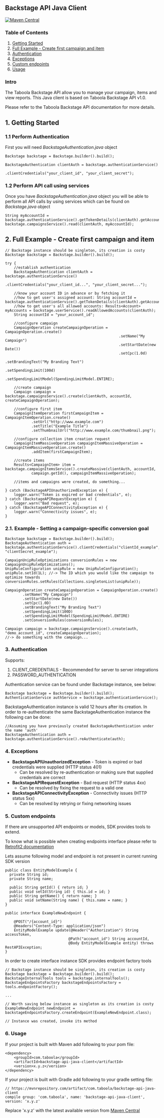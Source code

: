 ## Backstage API Java Client

[![Maven Central](https://maven-badges.herokuapp.com/maven-central/com.taboola/backstage-api-java-client/badge.svg?style=plastic)](https://maven-badges.herokuapp.com/maven-central/com.taboola/backstage-api-java-client)

[//]: # ([![Build Status]&#40;https://app.travis-ci.com/taboola/backstage-api-java-client.svg?branch=master&#41;]&#40;https://app.travis-ci.com/taboola/backstage-api-java-client&#41;)

### Table of Contents
1. [Getting Started](#1-getting-started)
2. [Full Example - Create first campaign and item ](#2-full-example---create-first-campaign-and-item)
3. [Authentication](#3-authentication)
4. [Exceptions](#4-exceptions)
5. [Custom endpoints](#5-custom-endpoints)
6. [Usage](#6-usage)

### Intro
The Taboola Backstage API allow you to manage your campaign, items and view reports.
This Java client is based on Taboola Backstage API v1.0.

Please refer to the Taboola Backstage API documentation for more details.

## 1. Getting Started


### 1.1 Perform Authentication
First you will need _BackstageAuthentication.java_ object
```
Backstage backstage = Backstage.builder().build();

BackstageAuthentication clientAuth = backstage.authenticationService()
                                              .clientCredentials("your_client_id", "your_client_secret");
```

### 1.2 Perform API call using services
Once you have _BackstageAuthentication.java_ object you will be able to perform all 
API calls by using services which can be found on _Backstage.java_ object
```
String myAccountId = backstage.authenticationService().getTokenDetails(clientAuth).getAccountId();
backstage.campaignsService().read(clientAuth, myAccountId);
```


## 2. Full Example - Create first campaign and item
```
// Backstage instance should be singleton, its creation is costy 
Backstage backstage = Backstage.builder().build();

try {
    //establish authentication
    BackstageAuthentication clientAuth = backstage.authenticationService()
                                                  .clientCredentials("your_client_id...", "your_client_secret...");

    //know your account ID in advance or by fetching it
    //how to get user's assigned account: String accountId = backstage.authenticationService().getTokenDetails(clientAuth).getAccountId();
    //how to get user's all allowed accounts: Results<Account> myAccounts = backstage.userService().readAllowedAccounts(clientAuth);
    String accountId = "your_account_id";

    //configure campaign
    CampaignOperation createCampaignOperation = CampaignOperation.create()
                                                    .setName("My Campaign")
                                                    .setStartDate(new Date())
                                                    .setCpc(1.0d)
                                                    .setBrandingText("My Branding Text")
                                                    .setSpendingLimit(100d)
                                                    .setSpendingLimitModel(SpendingLimitModel.ENTIRE);

    //create campaign
    Campaign campaign = backstage.campaignsService().create(clientAuth, accountId, createCampaignOperation);

    //configure first item
    CampaignItemOperation firstCampaignItem = CampaignItemOperation.create()
            .setUrl("http://www.example.com")
            .setTitle("Example Title")
            .setThumbnailUrl("http://www.example.com/thumbnail.png");

    //configure collection item creation request
    CampaignItemMassiveOperation campaignItemMassiveOperation = CampaignItemMassiveOperation.create()
            .addItem(firstCampaignItem);

    //create items
    Results<CampaignItem> item = backstage.campaignItemsService().createMassive(clientAuth, accountId,
            campaign.getId(), campaignItemMassiveOperation);

    //items and campaigns were created, do something...

} catch (BackstageAPIUnauthorizedException e) {
    logger.warn("Token is expired or bad credentials", e);
} catch (BackstageAPIRequestException e) {
    logger.warn("Bad request", e);
} catch (BackstageAPIConnectivityException e) {
    logger.warn("Connectivity issues", e);
}
```

### 2.1. Example - Setting a campaign-specific conversion goal

```
Backstage backstage = Backstage.builder().build();
BackstageAuthentication auth = backstage.authenticationService().clientCredentials("clientId_example", "clientSecret_example");

CampaignUnipRuleOptimizations conversionRules = new CampaignUnipRuleOptimizations();
UnipRuleConfiguration unipRule = new UnipRuleConfiguration();
unipRule.setId(1L); //-> The ID which you would like the campaign to optimize towards
conversionRules.setRules(Collections.singletonList(unipRule));

CampaignOperation createCampaignOperation = CampaignOperation.create()
        .setName("My Campaign")
        .setStartDate(new Date())
        .setCpc(1.0D)
        .setBrandingText("My Branding Text")
        .setSpendingLimit(100D)
        .setSpendingLimitModel(SpendingLimitModel.ENTIRE)
        .setConversionRules(conversionRules);

Campaign campaign = backstage.campaignsService().create(auth, "demo_account_id", createCampaignOperation);
//-> do something with the campaign...
```

### 3. Authentication

Supports:
1. CLIENT_CREDENTIALS - Recommended for server to server integrations
2. PASSWORD_AUTHENTICATION

Authentication service can be found under Backstage instance, see below:
```
Backstage backstage = Backstage.builder().build();
AuthenticationService authService = backstage.authenticationService();
```

BackstageAuthentication instance is valid 12 hours after its creation. 
In order to re-authenticate the same BackstageAuthentication instance the following can be done:

```
//Assuming you have previously created BackstageAuthentication under the name 'auth'
BackstageAuthentication auth = backstage.authenticationService().reAuthenticate(auth);
``` 

### 4. Exceptions

- **BackstageAPIUnauthorizedException** - Token is expired or bad credentials were supplied (HTTP status 401)
  - Can be resolved by re-authentication or making sure that supplied credentials are correct
- **BackstageAPIRequestException** - Bad request (HTTP status 4xx)
  - Can be resolved by fixing the request to a valid one
- **BackstageAPIConnectivityException** - Connectivity issues (HTTP status 5xx)
  - Can be resolved by retrying or fixing networking issues

### 5. Custom endpoints

If there are unsupported API endpoints or models, SDK provides tools to extend.

To know what is possible when creating endpoints interface please refer to [Retrofit2 documentation](https://square.github.io/retrofit/)

Lets assume following model and endpoint is not present in current running SDK version
```
public class EntityModelExample {
  private String id;
  private String name;

  public String getId() { return id; }
  public void setId(String id) { this.id = id; }
  public String getName() { return name; }
  public void setName(String name) { this.name = name; }
}

public interface ExampleNewEndpoint {

    @POST("/{account_id}")
    @Headers("Content-Type: application/json")
    EntityModelExample update(@Header("Authorization") String accessToken,
                             @Path("account_id") String accountId,
                             @Body EntityModelExample entity) throws RestAPIException;
}
```

In order to create interface instance SDK provides endpoint factory tools 

```
// Backstage instance should be singleton, its creation is costy
Backstage backstage = Backstage.builder().build();
BackstageInternalTools tools = backstage.internalTools();
BackstageEndpointsFactory backstageEndpointsFactory = tools.endpointFactory();

...

// Worth saving below instance as singleton as its creation is costy
ExampleNewEndpoint newEndpoint = backstageEndpointsFactory.createEndpoint(ExampleNewEndpoint.class);

// Instance was created, invoke its method
```

### 6. Usage

If your project is built with Maven add following to your pom file:

```
<dependency>
    <groupId>com.taboola</groupId>
    <artifactId>backstage-api-java-client</artifactId>
    <version>x.y.z</version>
</dependency>
```

If your project is built with Gradle add following to your gradle setting file:

```
// https://mvnrepository.com/artifact/com.taboola/backstage-api-java-client
compile group: 'com.taboola', name: 'backstage-api-java-client', version: 'x.y.z'
```

Replace 'x.y.z' with the latest available version from [Maven Central](https://mvnrepository.com/artifact/com.taboola/backstage-api-java-client)
